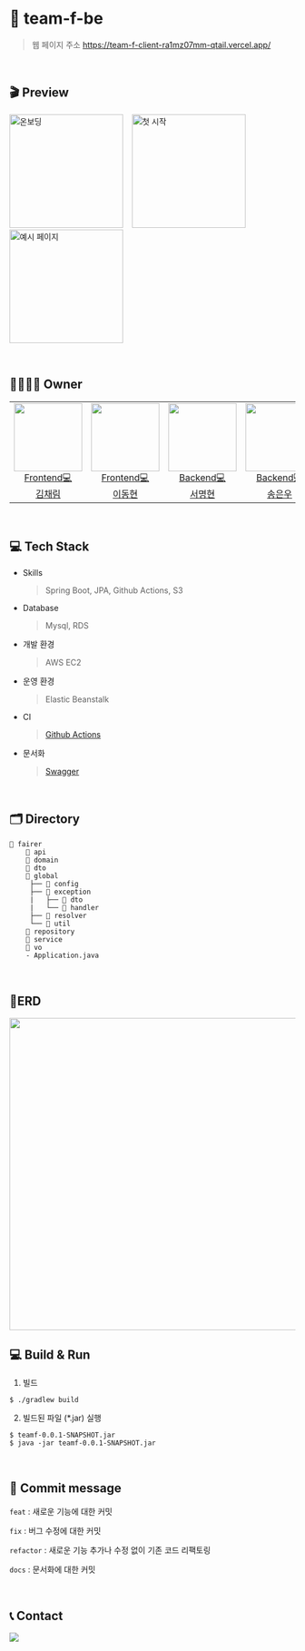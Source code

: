 # 🧹 team-f-be

> 웹 페이지 주소  https://team-f-client-ra1mz07mm-qtail.vercel.app/

<br/>

## 🎬 Preview

<img alt="온보딩" src="https://user-images.githubusercontent.com/62706048/215301335-51acf430-c1f9-46fb-b77a-77ad7af8f620.png" width="200"/> &nbsp;&nbsp; <img alt="첫 시작" src="https://user-images.githubusercontent.com/62706048/215301336-a2f18276-89c6-4224-9d0c-b216035b0613.png" width="200"/> &nbsp;&nbsp; <img alt="예시 페이지" src="https://user-images.githubusercontent.com/62706048/215301346-fef73581-8df9-49ce-aeea-f67a76554ded.png" width="200"/>



<br/>

## 👨‍👩‍👧‍👧 Owner

<table>
<tr>
  <td align=center>
  <a href="https://github.com/chaaerim">
  <img src="https://user-images.githubusercontent.com/62706048/215300686-545905be-911e-42ff-af2d-c084ac9a311d.png" width="120px"  />
  <br/>
  Frontend💻
  <br/>
  김채림
  </a>
  </td>
  
  <td align=center>
  <a href="https://github.com/L2HYUNN">
  <img src="https://user-images.githubusercontent.com/62706048/215300666-be5a23eb-6361-478a-ad12-290bc1219f52.png" width="120px"  />
  <br/>
  Frontend💻
  <br/>
  이동현
  </a>
  </td>
  
  
  <td align=center>
  <a href="https://github.com/sa46lll">
  <img src="https://user-images.githubusercontent.com/62706048/212285826-1c27e691-9e85-4911-af73-83c3541c9617.png" width="120px"  />
  <br/>
  Backend💻
  <br/>
  서명현
  </a>
  </td>
  
  <td align=center>
  <a href="https://github.com/be-student">
  <img src="https://user-images.githubusercontent.com/62706048/212285826-1c27e691-9e85-4911-af73-83c3541c9617.png" width="120px"  />
  <br/>
  Backend💻
  <br/>
  송은우
  </a>
  </td>
  
  <td align=center>
  <a href="https://github.com/L2HYUNN">
  <img src="https://user-images.githubusercontent.com/62706048/215300737-40fb893b-ae16-4108-a918-d9cc77dec872.png" width="120px"  />
  <br/>
  Designer💻
  <br/>
  진승희
  </a>
  </td>
</tr>
</tr>
</table>

<br/>

## **💻 Tech Stack**

- Skills

  > Spring Boot, JPA, Github Actions, S3

>

- Database

  > Mysql, RDS

>

- 개발 환경

  > AWS EC2

>

- 운영 환경

  > Elastic Beanstalk

>

- CI

  > [Github Actions](https://github.com/SPARCS-2023-StartUp-Hackathon-1/team-f-be/actions)

>

- 문서화

  > [Swagger](https://qtail.hackathon.sparcs.org/api/swagger-ui/index.html)
  

>

<br/>

## 🗂 Directory

```
📂 fairer
    📂 api
    📂 domain
    📂 dto
    📂 global
     ├── 📂 config
     ├── 📂 exception
     |	 ├── 📂 dto
     |   └── 📂 handler
     ├── 📂 resolver
     └── 📂 util
    📂 repository
    📂 service
    📂 vo
	- Application.java
```

<br/>

## 📝ERD

<img src="https://user-images.githubusercontent.com/62706048/215301293-65778297-b9fb-4452-818e-cc53997619ff.png" width="550"/>

<br/>

## 💻 Build & Run

1. 빌드

```
$ ./gradlew build
```

2. 빌드된 파일 (*.jar) 실행

```
$ teamf-0.0.1-SNAPSHOT.jar
$ java -jar teamf-0.0.1-SNAPSHOT.jar
```

<br/>

## 📢 Commit message

`feat` : 새로운 기능에 대한 커밋

`fix` : 버그 수정에 대한 커밋

`refactor` : 새로운 기능 추가나 수정 없이 기존 코드 리팩토링

`docs` : 문서화에 대한 커밋


<br/>

## 📞 Contact

<a href="mailto:teamf.sparcs@gmail.com"><img src="https://img.shields.io/badge/Gmail-d14836?style=flat-square&logo=Gmail&logoColor=white&link=teamf.sparcs@gmail.com"/></a>
